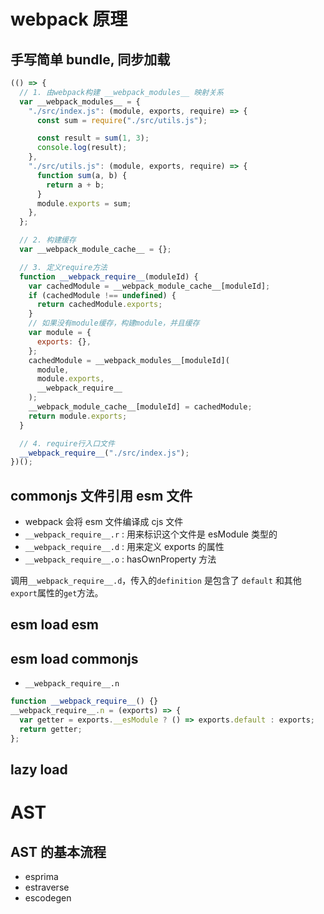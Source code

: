 # webpack 原理

## 手写简单 bundle, 同步加载

```javascript
(() => {
  // 1. 由webpack构建 __webpack_modules__ 映射关系
  var __webpack_modules__ = {
    "./src/index.js": (module, exports, require) => {
      const sum = require("./src/utils.js");

      const result = sum(1, 3);
      console.log(result);
    },
    "./src/utils.js": (module, exports, require) => {
      function sum(a, b) {
        return a + b;
      }
      module.exports = sum;
    },
  };

  // 2. 构建缓存
  var __webpack_module_cache__ = {};

  // 3. 定义require方法
  function __webpack_require__(moduleId) {
    var cachedModule = __webpack_module_cache__[moduleId];
    if (cachedModule !== undefined) {
      return cachedModule.exports;
    }
    // 如果没有module缓存，构建module，并且缓存
    var module = {
      exports: {},
    };
    cachedModule = __webpack_modules__[moduleId](
      module,
      module.exports,
      __webpack_require__
    );
    __webpack_module_cache__[moduleId] = cachedModule;
    return module.exports;
  }

  // 4. require行入口文件
  __webpack_require__("./src/index.js");
})();
```

## commonjs 文件引用 esm 文件

- webpack 会将 esm 文件编译成 cjs 文件
- `__webpack_require__.r` : 用来标识这个文件是 esModule 类型的
- `__webpack_require__.d` : 用来定义 exports 的属性
- `__webpack_require__.o` : hasOwnProperty 方法

调用`__webpack_require__.d`，传入的`definition` 是包含了 `default` 和其他`export`属性的`get`方法。

## esm load esm

## esm load commonjs

- `__webpack_require__.n`

```javascript
function __webpack_require__() {}
__webpack_require__.n = (exports) => {
  var getter = exports.__esModule ? () => exports.default : exports;
  return getter;
};
```

## lazy load

# AST

## AST 的基本流程

- esprima
- estraverse
- escodegen
